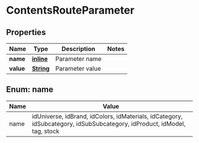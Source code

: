 
# ContentsRouteParameter

## Properties
Name | Type | Description | Notes
------------ | ------------- | ------------- | -------------
**name** | [**inline**](#Name) | Parameter name | 
**value** | [**String**](String.md) | Parameter value | 


<a name="Name"></a>
## Enum: name
Name | Value
---- | -----
name | idUniverse, idBrand, idColors, idMaterials, idCategory, idSubcategory, idSubSubcategory, idProduct, idModel, tag, stock



